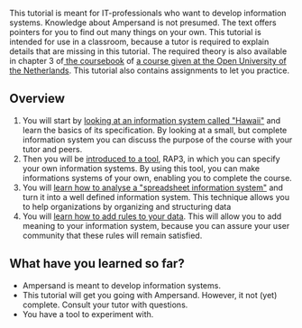 This tutorial is meant for IT-professionals who want to develop information systems. Knowledge about Ampersand is not presumed. The text offers pointers for you to find out many things on your own. This tutorial is intended for use in a classroom, because a tutor is required to explain details that are missing in this tutorial. The required theory is also available in chapter 3 of[ the coursebook](http://citeseerx.ist.psu.edu/viewdoc/download?doi=10.1.1.127.1930&rep=rep1&type=pdf) of [a course given at the Open University of the Netherlands](http://portal.ou.nl/web/rule-based-design-for-cs/cursusinformatie). This tutorial also contains assignments to let you practice.

## Overview

1. You will start by [looking at an information system called "Hawaii"](/tutorial/what-is-an-information-system.md) and learn the basics of its specification. By looking at a small, but complete information system you can discuss the purpose of the course with your tutor and peers.
2. Then you will be [introduced to a tool](/tutorial/rap3.md), RAP3, in which you can specify your own information systems. By using this tool, you can make informations systems of your own, enabling you to complete the course.
3. You will [learn how to analyse a "spreadsheet information system"](/tutorial/data-in-spreadsheets.md) and turn it into a well defined information system. This technique allows you to help organizations by organizing and structuring data
4. You will [learn how to add rules to your data](/tutorial/rules.md). This will allow you to add meaning to your information system, because you can assure your user community that these rules will remain satisfied.

## What have you learned so far?

* Ampersand is meant to develop information systems.
* This tutorial will get you going with Ampersand. However, it not (yet) complete. Consult your tutor with questions.
* You have a tool to experiment with.
